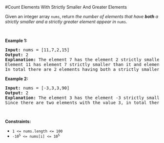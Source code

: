 #Count Elements With Strictly Smaller And Greater Elements
<p>Given an integer array <code>nums</code>, return <em>the number of elements that have <strong>both</strong> a strictly smaller and a strictly greater element appear in </em><code>nums</code>.</p>
<p> </p>
<p><strong class="example">Example 1:</strong></p>
<pre><strong>Input:</strong> nums = [11,7,2,15]
<strong>Output:</strong> 2
<strong>Explanation:</strong> The element 7 has the element 2 strictly smaller than it and the element 11 strictly greater than it.
Element 11 has element 7 strictly smaller than it and element 15 strictly greater than it.
In total there are 2 elements having both a strictly smaller and a strictly greater element appear in <code>nums</code>.
</pre>
<p><strong class="example">Example 2:</strong></p>
<pre><strong>Input:</strong> nums = [-3,3,3,90]
<strong>Output:</strong> 2
<strong>Explanation:</strong> The element 3 has the element -3 strictly smaller than it and the element 90 strictly greater than it.
Since there are two elements with the value 3, in total there are 2 elements having both a strictly smaller and a strictly greater element appear in <code>nums</code>.
</pre>
<p> </p>
<p><strong>Constraints:</strong></p>
<ul>
<li><code>1 &lt;= nums.length &lt;= 100</code></li>
<li><code>-10<sup>5</sup> &lt;= nums[i] &lt;= 10<sup>5</sup></code></li>
</ul>
